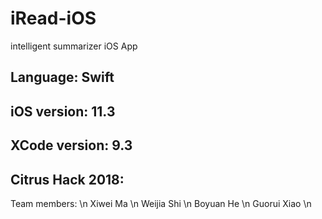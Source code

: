 # iRead-iOS
intelligent summarizer iOS App

Language: Swift
----
iOS version: 11.3
----
XCode version: 9.3
----

Citrus Hack 2018:
--
Team members: \n
Xiwei Ma  \n
Weijia Shi  \n
Boyuan He  \n
Guorui Xiao  \n



